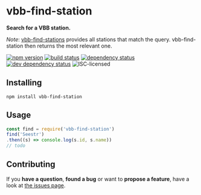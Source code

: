 # vbb-find-station

**Search for a VBB station.**

*Note*: [vbb-find-stations](https://github.com/derhuerst/vbb-find-stations) provides all stations that match the query. vbb-find-station then returns the most relevant one.

[![npm version](https://img.shields.io/npm/v/vbb-find-station.svg)](https://www.npmjs.com/package/vbb-find-station)
[![build status](https://img.shields.io/travis/derhuerst/vbb-find-station.svg)](https://travis-ci.org/derhuerst/vbb-find-station)
[![dependency status](https://img.shields.io/david/derhuerst/vbb-find-station.svg)](https://david-dm.org/derhuerst/vbb-find-station)
[![dev dependency status](https://img.shields.io/david/dev/derhuerst/vbb-find-station.svg)](https://david-dm.org/derhuerst/vbb-find-station#info=devDependencies)
![ISC-licensed](https://img.shields.io/github/license/derhuerst/vbb-find-station.svg)


## Installing

```shell
npm install vbb-find-station
```


## Usage

```javascript
const find = require('vbb-find-station')
find('Seestr')
.then((s) => console.log(s.id, s.name))
// todo
```


## Contributing

If you **have a question**, **found a bug** or want to **propose a feature**, have a look at [the issues page](https://github.com/derhuerst/vbb-find-station/issues).
